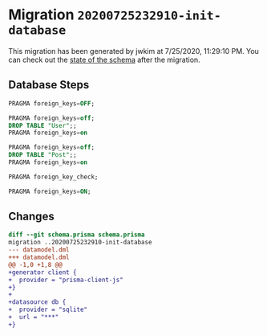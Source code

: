 # Migration `20200725232910-init-database`

This migration has been generated by jwkim at 7/25/2020, 11:29:10 PM.
You can check out the [state of the schema](./schema.prisma) after the migration.

## Database Steps

```sql
PRAGMA foreign_keys=OFF;

PRAGMA foreign_keys=off;
DROP TABLE "User";;
PRAGMA foreign_keys=on

PRAGMA foreign_keys=off;
DROP TABLE "Post";;
PRAGMA foreign_keys=on

PRAGMA foreign_key_check;

PRAGMA foreign_keys=ON;
```

## Changes

```diff
diff --git schema.prisma schema.prisma
migration ..20200725232910-init-database
--- datamodel.dml
+++ datamodel.dml
@@ -1,0 +1,8 @@
+generator client {
+  provider = "prisma-client-js"
+}
+
+datasource db {
+  provider = "sqlite"
+  url = "***"
+}
```


